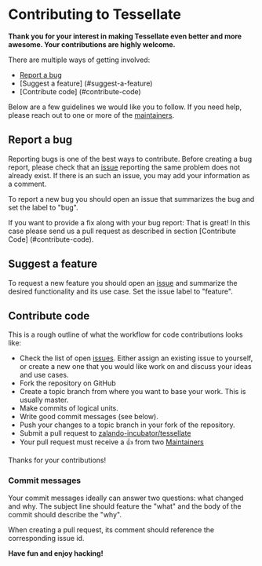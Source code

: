 # Contributing to Tessellate

**Thank you for your interest in making Tessellate even better and more awesome. Your contributions are highly welcome.**

There are multiple ways of getting involved:

- [Report a bug](#report-a-bug)
- [Suggest a feature] (#suggest-a-feature)
- [Contribute code] (#contribute-code)

Below are a few guidelines we would like you to follow.
If you need help, please reach out to one or more of the [maintainers](https://github.com/zalando-incubator/tessellate/blob/master/MAINTAINERS).

## Report a bug
Reporting bugs is one of the best ways to contribute. Before creating a bug report, please check that an [issue](https://github.com/zalando-incubator/tessellate/issues) reporting the same problem does not already exist. If there is an such an issue, you may add your information as a comment.

To report a new bug you should open an issue that summarizes the bug and set the label to "bug".

If you want to provide a fix along with your bug report: That is great! In this case please send us a pull request as described in section [Contribute Code] (#contribute-code).

## Suggest a feature
To request a new feature you should open an [issue](https://github.com/zalando-incubator/tessellate/issues/new) and summarize the desired functionality and its use case. Set the issue label to "feature".  

## Contribute code
This is a rough outline of what the workflow for code contributions looks like:
- Check the list of open [issues](https://github.com/zalando-incubator/tessellate/issues). Either assign an existing issue to yourself, or create a new one that you would like work on and discuss your ideas and use cases.
- Fork the repository on GitHub
- Create a topic branch from where you want to base your work. This is usually master.
- Make commits of logical units.
- Write good commit messages (see below).
- Push your changes to a topic branch in your fork of the repository.
- Submit a pull request to [zalando-incubator/tessellate](https://github.com/zalando-incubator/tessellate)
- Your pull request must receive a :thumbsup: from two [Maintainers](https://github.com/zalando-incubator/tessellate/blob/master/MAINTAINERS)

Thanks for your contributions!

### Commit messages
Your commit messages ideally can answer two questions: what changed and why. The subject line should feature the "what" and the body of the commit should describe the "why".  

When creating a pull request, its comment should reference the corresponding issue id.

**Have fun and enjoy hacking!**
